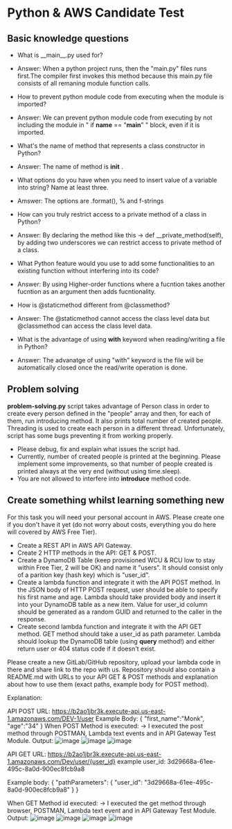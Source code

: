 # Python & AWS Candidate Test

## Basic knowledge questions

- What is \_\_main\_\_.py used for?
- Answer: When a python project runs, then the "main.py" files runs first.The compiler first invokes this method because this main.py file consists of all remaning module function calls. 

- How to prevent python module code from executing when the module is imported?
- Answer: We can prevent python module code from executing by not including the module in " if __name__ == "__main__"  " block, even if it is imported.

- What's the name of method that represents a class constructor in Python?
- Answer: The name of method is __init__ .

- What options do you have when you need to insert value of a variable into string? Name at least three.
- Amswer: The options are .format(), % and f-strings
  
- How can you truly restrict access to a private method of a class in Python?
- Answer: By declaring the method like this -> def __private_method(self), by adding two underscores we can restrict access to private method of a class.

- What Python feature would you use to add some functionalities to an existing function without interfering into its code?
- Answer: By using Higher-order functions where a fucntion takes another fucntion as an argument then adds fucntionality.

- How is @staticmethod different from @classmethod?
- Answer: The @staticmethod cannot access the class level data but @classmethod can access the class level data.

- What is the advantage of using **with** keyword when reading/writing a file in Python?
- Answer: The advanatge of using "with" keyword is the file will be automatically closed once the read/write operation is done.

## Problem solving

**problem-solving.py** script takes advantage of Person class in order to create every person defined in the "people" array and then, for each of them, run introducing method. It also prints total number of created people. Threading is used to create each person in a different thread. Unfortunately, script has some bugs preventing it from working properly. 
- Please debug, fix and explain what issues the script had.  
- Currently, number of created people is printed at the beginning. Please implement some improvements, so that number of people created is printed always at the very end (without using time.sleep).
- You are not allowed to interfere into **introduce** method code.

## Create something whilst learning something new
For this task you will need your personal account in AWS. Please create one if you don't have it yet (do not worry about costs, everything you do here will covered by AWS Free Tier).

- Create a REST API in AWS API Gateway.
- Create 2 HTTP methods in the API: GET & POST.
- Create a DynamoDB Table (keep provisioned WCU & RCU low to stay within Free Tier, 2 will be OK) and name it "users". It should consist only of a parition key (hash key) which is "user_id".
- Create a lambda function and integrate it with the API POST method. In the JSON body of HTTP POST request, user should be able to specify his first name and age. Lambda should take provided body and insert it into your DynamoDB table as a new item. Value for user_id column should be generated as a random GUID and returned to the caller in the response.
- Create second lambda function and integrate it with the API GET method. GET method should take a user_id as path parameter. Lambda should lookup the DynamoDB table (using **query** method!) and either return user or 404 status code if it doesn't exist.

Please create a new GitLab/GitHub repository, upload your lambda code in there and share link to the repo with us.
Repository should also contain a README.md with URLs to your API GET & POST methods and explanation about how to use them (exact paths, example body for POST method).



Explanation:

API POST URL: https://b2ao1jbr3k.execute-api.us-east-1.amazonaws.com/DEV-1/user
Example Body:
{
    "first_name":"Monk",
    "age":"34"
}
When POST Method is executed:
-> I executed the post method through POSTMAN, Lambda text events and in API Gateway Test Module.
Output:
![image](https://github.com/user-attachments/assets/760ad1c7-66df-4969-acf2-ffb456a6f422)
![image](https://github.com/user-attachments/assets/c98efe40-83cc-4775-a6e4-14757de8c93f)
![image](https://github.com/user-attachments/assets/354c4ffe-d5db-4ccb-a5ad-66be50ea42f4)

API GET URL: https://b2ao1jbr3k.execute-api.us-east-1.amazonaws.com/Dev/user/{user_id}
example user_id: 3d29668a-61ee-495c-8a0d-900ec8fcb9a8

Example body:
{
  "pathParameters": {
    "user_id": "3d29668a-61ee-495c-8a0d-900ec8fcb9a8"
  }
}

When GET Method id executed:
-> I executed the get method through browser, POSTMAN, Lambda text event and in API Gateway Test Module.
Output:
![image](https://github.com/user-attachments/assets/ea618741-0f83-4667-b4c3-5e11992991eb)
![image](https://github.com/user-attachments/assets/ae126451-c8e8-4fa7-a7c6-4a81fc3191b0)
![image](https://github.com/user-attachments/assets/5f21e5e4-0bfe-40ee-af67-8847631cbbbf)
![image](https://github.com/user-attachments/assets/d86d4379-7292-412e-a805-260ec5224a6f)












